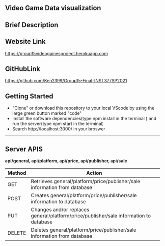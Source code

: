 ## Video Game Data visualization

## Brief Description

## Website Link

https://group15videogamesproject.herokuapp.com

## GitHubLink

https://github.com/Ken2399/Group15-Final-INST377SP2021

## Getting Started

* "Clone" or download this repository to your local VScode by using the large green button marked "code"
* Install the software dependencies(type npm install in the terminal ) and run the server(type npm start in the terminal)
* Search http://localhost:3000/ in your broswer


<hr>

## Server APIS

**api/general, api/platform, api/price, api/publisher, api/sale**
<table>
  <thead>
    <tr>
      <th>Method</th>
      <th>Action</th>
    </tr>
  </thead>
  <tbody>
    <tr>
      <td>GET</td>
      <td>Retrieves general/platform/price/publisher/sale information from database</td>
    </tr>
    <tr>
      <td>POST</td>
      <td>Creates general/platform/price/publisher/sale information to database</td>
    </tr>
    <tr>
      <td>PUT</td>
      <td>Changes and/or replaces general/platform/price/publisher/sale information to database</td>
    </tr>
    <tr>
      <td>DELETE</td>
      <td>Deletes general/platform/price/publisher/sale information from database</td>
    </tr>
  </tbody>
</table>

